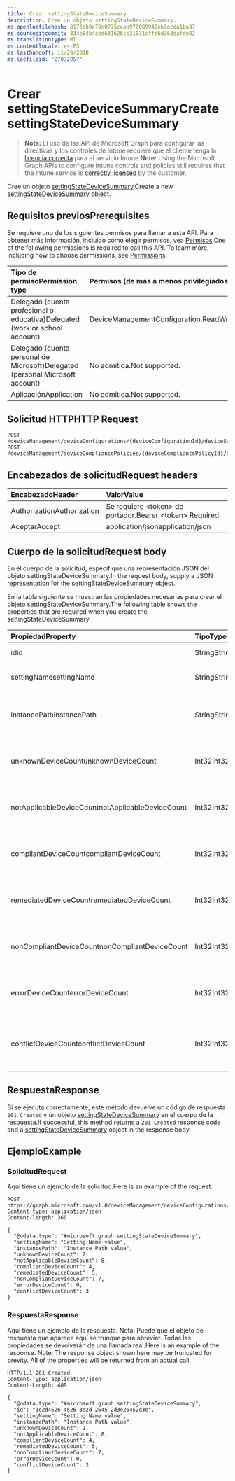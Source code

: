 ```yaml
---
title: Crear settingStateDeviceSummary
description: Cree un objeto settingStateDeviceSummary.
ms.openlocfilehash: 8176db0e79e0775ceaa970089942eb3acda1ba37
ms.sourcegitcommit: 334e84b4aed63162bcc31831cffd6d363dafee02
ms.translationtype: MT
ms.contentlocale: es-ES
ms.lasthandoff: 11/29/2018
ms.locfileid: "27032057"
---
```

# <a name="create-settingstatedevicesummary"></a><span data-ttu-id="98d92-103">Crear settingStateDeviceSummary</span><span class="sxs-lookup"><span data-stu-id="98d92-103">Create settingStateDeviceSummary</span></span>

> <span data-ttu-id="98d92-104">**Nota:** El uso de las API de Microsoft Graph para configurar las directivas y los controles de Intune requiere que el cliente tenga la [licencia correcta](https://go.microsoft.com/fwlink/?linkid=839381) para el servicio Intune.</span><span class="sxs-lookup"><span data-stu-id="98d92-104">**Note:** Using the Microsoft Graph APIs to configure Intune controls and policies still requires that the Intune service is [correctly licensed](https://go.microsoft.com/fwlink/?linkid=839381) by the customer.</span></span>

<span data-ttu-id="98d92-105">Cree un objeto [settingStateDeviceSummary](../resources/intune-deviceconfig-settingstatedevicesummary.md).</span><span class="sxs-lookup"><span data-stu-id="98d92-105">Create a new [settingStateDeviceSummary](../resources/intune-deviceconfig-settingstatedevicesummary.md) object.</span></span>
## <a name="prerequisites"></a><span data-ttu-id="98d92-106">Requisitos previos</span><span class="sxs-lookup"><span data-stu-id="98d92-106">Prerequisites</span></span>
<span data-ttu-id="98d92-p101">Se requiere uno de los siguientes permisos para llamar a esta API. Para obtener más información, incluido cómo elegir permisos, vea [Permisos](/graph/permissions-reference).</span><span class="sxs-lookup"><span data-stu-id="98d92-p101">One of the following permissions is required to call this API. To learn more, including how to choose permissions, see [Permissions](/graph/permissions-reference).</span></span>

|<span data-ttu-id="98d92-109">Tipo de permiso</span><span class="sxs-lookup"><span data-stu-id="98d92-109">Permission type</span></span>|<span data-ttu-id="98d92-110">Permisos (de más a menos privilegiados)</span><span class="sxs-lookup"><span data-stu-id="98d92-110">Permissions (from most to least privileged)</span></span>|
|:---|:---|
|<span data-ttu-id="98d92-111">Delegado (cuenta profesional o educativa)</span><span class="sxs-lookup"><span data-stu-id="98d92-111">Delegated (work or school account)</span></span>|<span data-ttu-id="98d92-112">DeviceManagementConfiguration.ReadWrite.All</span><span class="sxs-lookup"><span data-stu-id="98d92-112">DeviceManagementConfiguration.ReadWrite.All</span></span>|
|<span data-ttu-id="98d92-113">Delegado (cuenta personal de Microsoft)</span><span class="sxs-lookup"><span data-stu-id="98d92-113">Delegated (personal Microsoft account)</span></span>|<span data-ttu-id="98d92-114">No admitida.</span><span class="sxs-lookup"><span data-stu-id="98d92-114">Not supported.</span></span>|
|<span data-ttu-id="98d92-115">Aplicación</span><span class="sxs-lookup"><span data-stu-id="98d92-115">Application</span></span>|<span data-ttu-id="98d92-116">No admitida.</span><span class="sxs-lookup"><span data-stu-id="98d92-116">Not supported.</span></span>|

## <a name="http-request"></a><span data-ttu-id="98d92-117">Solicitud HTTP</span><span class="sxs-lookup"><span data-stu-id="98d92-117">HTTP Request</span></span>
<!-- {
  "blockType": "ignored"
}
-->
``` http
POST /deviceManagement/deviceConfigurations/{deviceConfigurationId}/deviceSettingStateSummaries
POST /deviceManagement/deviceCompliancePolicies/{deviceCompliancePolicyId}/deviceSettingStateSummaries
```

## <a name="request-headers"></a><span data-ttu-id="98d92-118">Encabezados de solicitud</span><span class="sxs-lookup"><span data-stu-id="98d92-118">Request headers</span></span>
|<span data-ttu-id="98d92-119">Encabezado</span><span class="sxs-lookup"><span data-stu-id="98d92-119">Header</span></span>|<span data-ttu-id="98d92-120">Valor</span><span class="sxs-lookup"><span data-stu-id="98d92-120">Value</span></span>|
|:---|:---|
|<span data-ttu-id="98d92-121">Authorization</span><span class="sxs-lookup"><span data-stu-id="98d92-121">Authorization</span></span>|<span data-ttu-id="98d92-122">Se requiere &lt;token&gt; de portador.</span><span class="sxs-lookup"><span data-stu-id="98d92-122">Bearer &lt;token&gt; Required.</span></span>|
|<span data-ttu-id="98d92-123">Aceptar</span><span class="sxs-lookup"><span data-stu-id="98d92-123">Accept</span></span>|<span data-ttu-id="98d92-124">application/json</span><span class="sxs-lookup"><span data-stu-id="98d92-124">application/json</span></span>|

## <a name="request-body"></a><span data-ttu-id="98d92-125">Cuerpo de la solicitud</span><span class="sxs-lookup"><span data-stu-id="98d92-125">Request body</span></span>
<span data-ttu-id="98d92-126">En el cuerpo de la solicitud, especifique una representación JSON del objeto settingStateDeviceSummary.</span><span class="sxs-lookup"><span data-stu-id="98d92-126">In the request body, supply a JSON representation for the settingStateDeviceSummary object.</span></span>

<span data-ttu-id="98d92-127">En la tabla siguiente se muestran las propiedades necesarias para crear el objeto settingStateDeviceSummary.</span><span class="sxs-lookup"><span data-stu-id="98d92-127">The following table shows the properties that are required when you create the settingStateDeviceSummary.</span></span>

|<span data-ttu-id="98d92-128">Propiedad</span><span class="sxs-lookup"><span data-stu-id="98d92-128">Property</span></span>|<span data-ttu-id="98d92-129">Tipo</span><span class="sxs-lookup"><span data-stu-id="98d92-129">Type</span></span>|<span data-ttu-id="98d92-130">Descripción</span><span class="sxs-lookup"><span data-stu-id="98d92-130">Description</span></span>|
|:---|:---|:---|
|<span data-ttu-id="98d92-131">id</span><span class="sxs-lookup"><span data-stu-id="98d92-131">id</span></span>|<span data-ttu-id="98d92-132">String</span><span class="sxs-lookup"><span data-stu-id="98d92-132">String</span></span>|<span data-ttu-id="98d92-133">Clave de la entidad.</span><span class="sxs-lookup"><span data-stu-id="98d92-133">Key of the entity.</span></span>|
|<span data-ttu-id="98d92-134">settingName</span><span class="sxs-lookup"><span data-stu-id="98d92-134">settingName</span></span>|<span data-ttu-id="98d92-135">String</span><span class="sxs-lookup"><span data-stu-id="98d92-135">String</span></span>|<span data-ttu-id="98d92-136">Nombre de la configuración</span><span class="sxs-lookup"><span data-stu-id="98d92-136">Name of the setting</span></span>|
|<span data-ttu-id="98d92-137">instancePath</span><span class="sxs-lookup"><span data-stu-id="98d92-137">instancePath</span></span>|<span data-ttu-id="98d92-138">String</span><span class="sxs-lookup"><span data-stu-id="98d92-138">String</span></span>|<span data-ttu-id="98d92-139">Nombre de InstancePath para la configuración</span><span class="sxs-lookup"><span data-stu-id="98d92-139">Name of the InstancePath for the setting</span></span>|
|<span data-ttu-id="98d92-140">unknownDeviceCount</span><span class="sxs-lookup"><span data-stu-id="98d92-140">unknownDeviceCount</span></span>|<span data-ttu-id="98d92-141">Int32</span><span class="sxs-lookup"><span data-stu-id="98d92-141">Int32</span></span>|<span data-ttu-id="98d92-142">Número de dispositivos desconocido para la configuración</span><span class="sxs-lookup"><span data-stu-id="98d92-142">Device Unkown count for the setting</span></span>|
|<span data-ttu-id="98d92-143">notApplicableDeviceCount</span><span class="sxs-lookup"><span data-stu-id="98d92-143">notApplicableDeviceCount</span></span>|<span data-ttu-id="98d92-144">Int32</span><span class="sxs-lookup"><span data-stu-id="98d92-144">Int32</span></span>|<span data-ttu-id="98d92-145">Número de dispositivos no aplicables para la configuración</span><span class="sxs-lookup"><span data-stu-id="98d92-145">Device Not Applicable count for the setting</span></span>|
|<span data-ttu-id="98d92-146">compliantDeviceCount</span><span class="sxs-lookup"><span data-stu-id="98d92-146">compliantDeviceCount</span></span>|<span data-ttu-id="98d92-147">Int32</span><span class="sxs-lookup"><span data-stu-id="98d92-147">Int32</span></span>|<span data-ttu-id="98d92-148">Número de dispositivos compatibles para la configuración</span><span class="sxs-lookup"><span data-stu-id="98d92-148">Device Compliant count for the setting</span></span>|
|<span data-ttu-id="98d92-149">remediatedDeviceCount</span><span class="sxs-lookup"><span data-stu-id="98d92-149">remediatedDeviceCount</span></span>|<span data-ttu-id="98d92-150">Int32</span><span class="sxs-lookup"><span data-stu-id="98d92-150">Int32</span></span>|<span data-ttu-id="98d92-151">Número de dispositivos compatibles para la configuración</span><span class="sxs-lookup"><span data-stu-id="98d92-151">Device Compliant count for the setting</span></span>|
|<span data-ttu-id="98d92-152">nonCompliantDeviceCount</span><span class="sxs-lookup"><span data-stu-id="98d92-152">nonCompliantDeviceCount</span></span>|<span data-ttu-id="98d92-153">Int32</span><span class="sxs-lookup"><span data-stu-id="98d92-153">Int32</span></span>|<span data-ttu-id="98d92-154">Número de dispositivos no compatibles para la configuración</span><span class="sxs-lookup"><span data-stu-id="98d92-154">Device NonCompliant count for the setting</span></span>|
|<span data-ttu-id="98d92-155">errorDeviceCount</span><span class="sxs-lookup"><span data-stu-id="98d92-155">errorDeviceCount</span></span>|<span data-ttu-id="98d92-156">Int32</span><span class="sxs-lookup"><span data-stu-id="98d92-156">Int32</span></span>|<span data-ttu-id="98d92-157">Número de errores de dispositivo para la configuración</span><span class="sxs-lookup"><span data-stu-id="98d92-157">Device error count for the setting</span></span>|
|<span data-ttu-id="98d92-158">conflictDeviceCount</span><span class="sxs-lookup"><span data-stu-id="98d92-158">conflictDeviceCount</span></span>|<span data-ttu-id="98d92-159">Int32</span><span class="sxs-lookup"><span data-stu-id="98d92-159">Int32</span></span>|<span data-ttu-id="98d92-160">Número de errores de conflictos de dispositivo para la configuración</span><span class="sxs-lookup"><span data-stu-id="98d92-160">Device conflict error count for the setting</span></span>|



## <a name="response"></a><span data-ttu-id="98d92-161">Respuesta</span><span class="sxs-lookup"><span data-stu-id="98d92-161">Response</span></span>
<span data-ttu-id="98d92-162">Si se ejecuta correctamente, este método devuelve un código de respuesta `201 Created` y un objeto [settingStateDeviceSummary](../resources/intune-deviceconfig-settingstatedevicesummary.md) en el cuerpo de la respuesta.</span><span class="sxs-lookup"><span data-stu-id="98d92-162">If successful, this method returns a `201 Created` response code and a [settingStateDeviceSummary](../resources/intune-deviceconfig-settingstatedevicesummary.md) object in the response body.</span></span>

## <a name="example"></a><span data-ttu-id="98d92-163">Ejemplo</span><span class="sxs-lookup"><span data-stu-id="98d92-163">Example</span></span>
### <a name="request"></a><span data-ttu-id="98d92-164">Solicitud</span><span class="sxs-lookup"><span data-stu-id="98d92-164">Request</span></span>
<span data-ttu-id="98d92-165">Aquí tiene un ejemplo de la solicitud.</span><span class="sxs-lookup"><span data-stu-id="98d92-165">Here is an example of the request.</span></span>
``` http
POST https://graph.microsoft.com/v1.0/deviceManagement/deviceConfigurations/{deviceConfigurationId}/deviceSettingStateSummaries
Content-type: application/json
Content-length: 360

{
  "@odata.type": "#microsoft.graph.settingStateDeviceSummary",
  "settingName": "Setting Name value",
  "instancePath": "Instance Path value",
  "unknownDeviceCount": 2,
  "notApplicableDeviceCount": 8,
  "compliantDeviceCount": 4,
  "remediatedDeviceCount": 5,
  "nonCompliantDeviceCount": 7,
  "errorDeviceCount": 0,
  "conflictDeviceCount": 3
}
```

### <a name="response"></a><span data-ttu-id="98d92-166">Respuesta</span><span class="sxs-lookup"><span data-stu-id="98d92-166">Response</span></span>
<span data-ttu-id="98d92-p102">Aquí tiene un ejemplo de la respuesta. Nota: Puede que el objeto de respuesta que aparece aquí se trunque para abreviar. Todas las propiedades se devolverán de una llamada real.</span><span class="sxs-lookup"><span data-stu-id="98d92-p102">Here is an example of the response. Note: The response object shown here may be truncated for brevity. All of the properties will be returned from an actual call.</span></span>
``` http
HTTP/1.1 201 Created
Content-Type: application/json
Content-Length: 409

{
  "@odata.type": "#microsoft.graph.settingStateDeviceSummary",
  "id": "3e2d4526-4526-3e2d-2645-2d3e26452d3e",
  "settingName": "Setting Name value",
  "instancePath": "Instance Path value",
  "unknownDeviceCount": 2,
  "notApplicableDeviceCount": 8,
  "compliantDeviceCount": 4,
  "remediatedDeviceCount": 5,
  "nonCompliantDeviceCount": 7,
  "errorDeviceCount": 0,
  "conflictDeviceCount": 3
}
```




